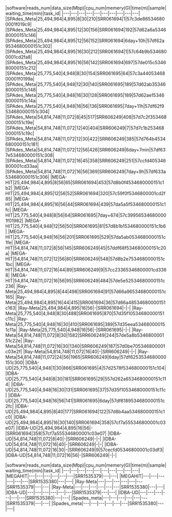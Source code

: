 

|software|reads_num|data_size(Mbp)|cpu_num|memery(G)|time(m)|sample|waiting_time(min)|task_id|
|---|---|---|---|---|---|---|---|---|---|
|SPAdes_Meta|25,494,984|4,895|8|30|210|SRR061694|1|57c3de865346800001f019c9|
|SPAdes_Meta|25,494,984|4,895|12|30|156|SRR061694|192|57d62a6a534680000151c146|
|SPAdes_Meta|25,494,984|4,895|12|56|152|SRR061694|6day+10h|57df62a9534680000151c302|
|SPAdes_Meta|25,494,984|4,895|16|30|212|SRR061694|1|57c64b9b5346800001cd2fa8|
|SPAdes_Meta|25,494,984|4,895|16|56|142|SRR061694|697|57de015c534680000151c212|
|SPAdes_Meta|25,775,540|4,948|8|30|154|SRR061695|64|57c3a4405346800001f0199a|
|SPAdes_Meta|25,775,540|4,948|12|30|140|SRR061695|189|57d62ab3534680000151c148|
|SPAdes_Meta|25,775,540|4,948|16|30|128|SRR061695|189|57d62ae1534680000151c14a|
|SPAdes_Meta|25,775,540|4,948|16|56|136|SRR061695|7day+11h|57df62f9534680000151c304|
|SPAdes_Meta|54,814,748|11,072|8|45|517|SRR606249|408|57d7c2f3534680000151c19e|
|SPAdes_Meta|54,814,748|11,072|12|40|404|SRR606249|7|57d7c1b2534680000151c19c|
|SPAdes_Meta|54,814,748|11,072|12|30|422|SRR606249|385|57d764b4534680000151c181|
|SPAdes_Meta|54,814,748|11,072|12|56|426|SRR606249|6day+7min|57df637e534680000151c308|
|SPAdes_Meta|54,814,748|11,072|16|45|358|SRR606249|251|57ccfd405346800001cd33aa|
|SPAdes_Meta|54,814,748|11,072|16|56|369|SRR606249|7day+9h|57df633a534680000151c306|
|MEGA-HIT|25,494,984|4,895|8|56|65|SRR061694|453|57d8b0f4534680000151c1b2|
|MEGA-HIT|25,494,984|4,895|12|56|52|SRR061694|320|57c59f0f5346800001cd2f85|
|MEGA-HIT|25,494,984|4,895|16|56|44|SRR061694|439|57da5a5f534680000151c1fc|
|MEGA-HIT|25,775,540|4,948|8|56|64|SRR061695|7day+674|57c399565346800001f01982|
|MEGA-HIT|25,775,540|4,948|12|56|50|SRR061695|81|57d8b1b1534680000151c1b6|
|MEGA-HIT|25,775,540|4,948|16|56|201|SRR061695|529|57da5ab0534680000151c1fe|
|MEGA-HIT|54,814,748|11,072|8|56|145|SRR606249|45|57ddf68f534680000151c20a|
|MEGA-HIT|54,814,748|11,072|12|56|80|SRR606249|548|57d8b2e7534680000151c1bc|
|MEGA-HIT|54,814,748|11,072|16|44|89|SRR606249|9|57cc23365346800001cd3368|
|MEGA-HIT|54,814,748|11,072|16|56|95|SRR606249|484|57de5e52534680000151c236|
|Ray-Meta|25,494,984|4,895|8|44|498|SRR061694|91|57d66a96534680000151c165|
|Ray-Meta|25,494,984|4,895|16|44|415|SRR061694|36|57d66a48534680000151c163|
|Ray-Meta|25,494,984|4,895|16|56|-|SRR061694|-|-|
|Ray-Meta|25,775,540|4,948|8|30|488|SRR061695|870|57d35f10534680000151c11c|
|Ray-Meta|25,775,540|4,948|16|30|410|SRR061695|389|57d35eea534680000151c11a|
|Ray-Meta|25,775,540|4,948|16|56|-|SRR061695|-|-|
|Ray-Meta|54,814,748|11,072|8|30|1582|SRR606249|244|57de5a8b534680000151c22e|
|Ray-Meta|54,814,748|11,072|16|30|1340|SRR606249|187|57d0be705346800001c03e2f|
|Ray-Meta|54,814,748|11,072|16|40|-|SRR606249|-|-|
|Ray-Meta|54,814,748|11,072|24|56|1965|SRR606249|6day|57df6253534680000151c300|
|IDBA-UD|25,775,540|4,948|1|30|866|SRR061695|4|57d2578f534680000151c104|
|IDBA-UD|25,775,540|4,948|8|30|181|SRR061695|29|557d262a6534680000151c114|
|IDBA-UD|25,775,540|4,948|16|30|131|SRR061695|37|57d35f10534680000151c11c|
|IDBA-UD|25,775,540|4,948|16|56|141|SRR061695|6day|57df6189534680000151c2fc|
|IDBA-UD|25,494,984|4,895|8|40|177|SRR061694|122|57d8b4aa534680000151c1c0|
|IDBA-UD|25,494,984|4,895|16|30|140|SRR061694|358|57cf7a555346800001c03e07|
|IDBA-UD|25,494,984|4,895|16|56|-|SRR061694|358|57cf7a555346800001c03e07|
|IDBA-UD|54,814,748|11,072|8|40|-|SRR606249|-|-|
|IDBA-UD|54,814,748|11,072|16|40|-|SRR606249|-|-|
|IDBA-UD|54,814,748|11,072|16|30|-|SRR606249|9|57cecfd05346800001c03df3|
|IDBA-UD|54,814,748|11,072|16|56|-|SRR606249|-|-|



|software|reads_num|data_size(Mbp)|cpu_num|memery(G)|time(m)|sample|waiting_time(min)|task_id|
|---|---|---|---|---|---|---|---|---|---|
|MEGAHIT|---|---|---|---|---|---|SRR1535379|---|---|
|MEGAHIT|---|---|---|---|---|---|SRR1535380|---|---|
|Ray-Meta|---|---|---|---|---|---|SRR1535379|---|---|
|Ray-Meta|---|---|---|---|---|---|SRR1535380|---|---|
|IDBA-UD|---|---|---|---|---|---|SRR1535379|---|---|
|IDBA-UD|---|---|---|---|---|---|SRR1535380|---|---|
|Spades_meta|---|---|---|---|---|---|SRR1535379|---|---|
|Spades_meta|---|---|---|---|---|---|SRR1535380|---|---|
